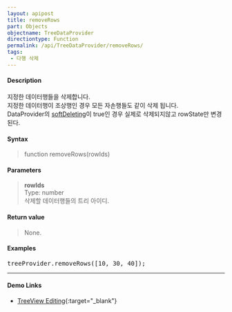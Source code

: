 ```yaml
---
layout: apipost
title: removeRows
part: Objects
objectname: TreeDataProvider
directiontype: Function
permalink: /api/TreeDataProvider/removeRows/
tags:
 - 다행 삭제
---
```



#### Description

 지정한 데이터행들을 삭제합니다.  
 지정한 데이터행이 조상행인 경우 모든 자손행들도 같이 삭제 됩니다.  
 DataProvider의 [softDeleting](/api/types/DataProviderOptions/)이 true인 경우 실제로 삭제되지않고 rowState만 변경된다.  

#### Syntax

> function removeRows(rowIds)  

#### Parameters

> **rowIds**  
> Type: number  
> 삭제할 데이터행들의 트리 아이디.  

#### Return value

> None.  

#### Examples 

<pre class="prettyprint">
treeProvider.removeRows([10, 30, 40]);
</pre>

---

#### Demo Links

* [TreeView Editing](http://demo.realgrid.net/Demo/TreeEditing){:target="_blank"}   